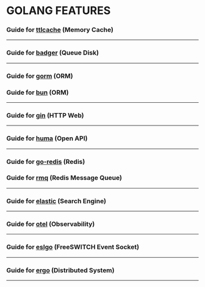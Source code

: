 # GOLANG FEATURES

### Guide for [ttlcache]() (Memory Cache)
<hr>

### Guide for [badger]() (Queue Disk)
<hr>

### Guide for [gorm]() (ORM)
### Guide for [bun]() (ORM)
<hr>

### Guide for [gin]() (HTTP Web)
<hr>

### Guide for [huma]() (Open API)
<hr>

### Guide for [go-redis]() (Redis)
### Guide for [rmq]() (Redis Message Queue)
<hr>

### Guide for [elastic]() (Search Engine)
<hr>

### Guide for [otel]() (Observability)
<hr>

### Guide for [eslgo]() (FreeSWITCH Event Socket)
<hr>

### Guide for [ergo]() (Distributed System)
<hr>
